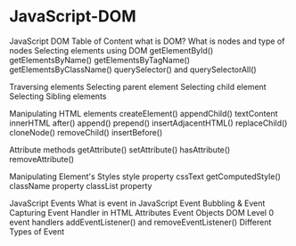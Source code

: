 # JavaScript-DOM
JavaScript DOM Table of Content
 what is DOM?
 What is nodes and type of nodes
Selecting elements using DOM
 getElementById()
 getElementsByName()
 getElementsByTagName()
 getElementsByClassName()
 querySelector() and querySelectorAll()

 Traversing elements
 Selecting parent element
 Selecting child element
 Selecting Sibling elements

 Manipulating HTML elements
 createElement()
 appendChild()
 textContent
 innerHTML
 after()
 append()
  prepend()
insertAdjacentHTML()
 replaceChild()
 cloneNode()
removeChild()
 insertBefore()

 Attribute methods
 getAttribute()
 setAttribute()
hasAttribute()
 removeAttribute()

 Manipulating Element's Styles
 style property
 cssText
 getComputedStyle()
 className property
 classList property

JavaScript Events
 What is event in JavaScript
 Event Bubbling & Event Capturing
 Event Handler in HTML Attributes
 Event Objects
 DOM Level 0 event handlers
 addEventListener() and 
 removeEventListener()
 Different Types of Event